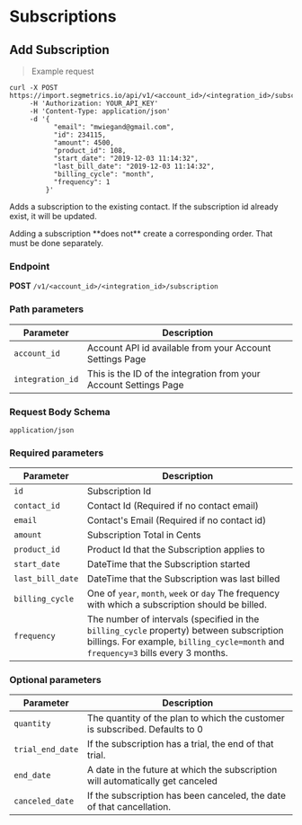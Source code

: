 Subscriptions
===========

Add Subscription
----------------

> Example request

```shell
curl -X POST https://import.segmetrics.io/api/v1/<account_id>/<integration_id>/subscription
     -H 'Authorization: YOUR_API_KEY'
     -H 'Content-Type: application/json'
     -d '{
           "email": "mwiegand@gmail.com",
           "id": 234115,
           "amount": 4500,
           "product_id": 108,
           "start_date": "2019-12-03 11:14:32",
           "last_bill_date": "2019-12-03 11:14:32",
           "billing_cycle": "month",
           "frequency": 1
         }'
```

Adds a subscription to the existing contact. If the subscription id already exist, it will be updated.
<aside class="warning">
Adding a subscription **does not** create a corresponding order. That must be done separately.
</aside>

### Endpoint

**POST** `/v1/<account_id>/<integration_id>/subscription`

### Path parameters

Parameter | Description
------------- | -------------
`account_id` | Account API id available from your Account Settings Page
`integration_id` | This is the ID of the integration from your Account Settings Page

### Request Body Schema
`application/json`

### Required parameters

Parameter | Description
------------- | -------------
`id` | Subscription Id
`contact_id` | Contact Id (Required if no contact email)
`email` | Contact's Email (Required if no contact id)
`amount` | Subscription Total in Cents
`product_id` | Product Id that the Subscription applies to
`start_date` | DateTime that the Subscription started
`last_bill_date` | DateTime that the Subscription was last billed
`billing_cycle` | One of `year`, `month`, `week` or `day` The frequency with which a subscription should be billed.
`frequency` |  The number of intervals (specified in the `billing_cycle` property) between subscription billings. For example, `billing_cycle=month` and `frequency=3` bills every 3 months.

### Optional parameters

Parameter | Description
------------- | -------------
`quantity` | The quantity of the plan to which the customer is subscribed. Defaults to 0
`trial_end_date` | If the subscription has a trial, the end of that trial.
`end_date` | A date in the future at which the subscription will automatically get canceled
`canceled_date` | If the subscription has been canceled, the date of that cancellation.
